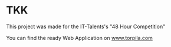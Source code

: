 # TKK

This project was made for the IT-Talents's "48 Hour Competition"

You can find the ready Web Application on www.torpila.com
